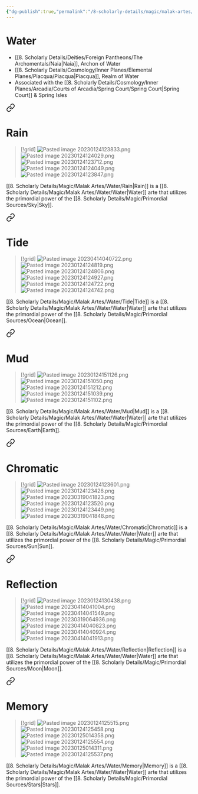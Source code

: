 ```yaml
---
{"dg-publish":true,"permalink":"/8-scholarly-details/magic/malak-artes/water/water/","noteIcon":""}
---
```


# Water

- [[8. Scholarly Details/Deities/Foreign Pantheons/The Archomentals/Naia\|Naia]], Archon of Water 
- [[8. Scholarly Details/Cosmology/Inner Planes/Elemental Planes/Piacqua/Piacqua\|Piacqua]], Realm of Water  
- Associated with the [[8. Scholarly Details/Cosmology/Inner Planes/Arcadia/Courts of Arcadia/Spring Court/Spring Court\|Spring Court]] & Spring Isles 


<div class="transclusion internal-embed is-loaded"><a class="markdown-embed-link" href="/8-scholarly-details/magic/malak-artes/water/rain/" aria-label="Open link"><svg xmlns="http://www.w3.org/2000/svg" width="24" height="24" viewBox="0 0 24 24" fill="none" stroke="currentColor" stroke-width="2" stroke-linecap="round" stroke-linejoin="round" class="svg-icon lucide-link"><path d="M10 13a5 5 0 0 0 7.54.54l3-3a5 5 0 0 0-7.07-7.07l-1.72 1.71"></path><path d="M14 11a5 5 0 0 0-7.54-.54l-3 3a5 5 0 0 0 7.07 7.07l1.71-1.71"></path></svg></a><div class="markdown-embed">




# Rain

>[!grid]
>![Pasted image 20230124123833.png](/img/user/x.%20Assets/Attachments/Pasted%20image%2020230124123833.png)
>![Pasted image 20230124124029.png](/img/user/x.%20Assets/Attachments/Pasted%20image%2020230124124029.png)
>![Pasted image 20230124123712.png](/img/user/x.%20Assets/Attachments/Pasted%20image%2020230124123712.png)
>![Pasted image 20230124124049.png](/img/user/x.%20Assets/Attachments/Pasted%20image%2020230124124049.png)
>![Pasted image 20230124123847.png](/img/user/x.%20Assets/Attachments/Pasted%20image%2020230124123847.png)

[[8. Scholarly Details/Magic/Malak Artes/Water/Rain\|Rain]] is a [[8. Scholarly Details/Magic/Malak Artes/Water/Water\|Water]] arte that utilizes the primordial power of the [[8. Scholarly Details/Magic/Primordial Sources/Sky\|Sky]].

</div></div>



<div class="transclusion internal-embed is-loaded"><a class="markdown-embed-link" href="/8-scholarly-details/magic/malak-artes/water/tide/" aria-label="Open link"><svg xmlns="http://www.w3.org/2000/svg" width="24" height="24" viewBox="0 0 24 24" fill="none" stroke="currentColor" stroke-width="2" stroke-linecap="round" stroke-linejoin="round" class="svg-icon lucide-link"><path d="M10 13a5 5 0 0 0 7.54.54l3-3a5 5 0 0 0-7.07-7.07l-1.72 1.71"></path><path d="M14 11a5 5 0 0 0-7.54-.54l-3 3a5 5 0 0 0 7.07 7.07l1.71-1.71"></path></svg></a><div class="markdown-embed">




# Tide

>[!grid]
>![Pasted image 20230414040722.png](/img/user/x.%20Assets/Attachments/Pasted%20image%2020230414040722.png)
>![Pasted image 20230124124819.png](/img/user/x.%20Assets/Attachments/Pasted%20image%2020230124124819.png)
>![Pasted image 20230124124806.png](/img/user/x.%20Assets/Attachments/Pasted%20image%2020230124124806.png)
>![Pasted image 20230124124927.png](/img/user/x.%20Assets/Attachments/Pasted%20image%2020230124124927.png)
>![Pasted image 20230124124722.png](/img/user/x.%20Assets/Attachments/Pasted%20image%2020230124124722.png)
>![Pasted image 20230124124742.png](/img/user/x.%20Assets/Attachments/Pasted%20image%2020230124124742.png)

[[8. Scholarly Details/Magic/Malak Artes/Water/Tide\|Tide]] is a [[8. Scholarly Details/Magic/Malak Artes/Water/Water\|Water]] arte that utilizes the primordial power of the [[8. Scholarly Details/Magic/Primordial Sources/Ocean\|Ocean]].


</div></div>



<div class="transclusion internal-embed is-loaded"><a class="markdown-embed-link" href="/8-scholarly-details/magic/malak-artes/water/mud/" aria-label="Open link"><svg xmlns="http://www.w3.org/2000/svg" width="24" height="24" viewBox="0 0 24 24" fill="none" stroke="currentColor" stroke-width="2" stroke-linecap="round" stroke-linejoin="round" class="svg-icon lucide-link"><path d="M10 13a5 5 0 0 0 7.54.54l3-3a5 5 0 0 0-7.07-7.07l-1.72 1.71"></path><path d="M14 11a5 5 0 0 0-7.54-.54l-3 3a5 5 0 0 0 7.07 7.07l1.71-1.71"></path></svg></a><div class="markdown-embed">




# Mud

>[!grid]
>![Pasted image 20230124151126.png](/img/user/x.%20Assets/Attachments/Pasted%20image%2020230124151126.png)
>![Pasted image 20230124151050.png](/img/user/x.%20Assets/Attachments/Pasted%20image%2020230124151050.png)
>![Pasted image 20230124151212.png](/img/user/x.%20Assets/Attachments/Pasted%20image%2020230124151212.png)
>![Pasted image 20230124151039.png](/img/user/x.%20Assets/Attachments/Pasted%20image%2020230124151039.png)
>![Pasted image 20230124151102.png](/img/user/x.%20Assets/Attachments/Pasted%20image%2020230124151102.png)

[[8. Scholarly Details/Magic/Malak Artes/Water/Mud\|Mud]] is a [[8. Scholarly Details/Magic/Malak Artes/Water/Water\|Water]] arte that utilizes the primordial power of the [[8. Scholarly Details/Magic/Primordial Sources/Earth\|Earth]].

</div></div>



<div class="transclusion internal-embed is-loaded"><a class="markdown-embed-link" href="/8-scholarly-details/magic/malak-artes/water/chromatic/" aria-label="Open link"><svg xmlns="http://www.w3.org/2000/svg" width="24" height="24" viewBox="0 0 24 24" fill="none" stroke="currentColor" stroke-width="2" stroke-linecap="round" stroke-linejoin="round" class="svg-icon lucide-link"><path d="M10 13a5 5 0 0 0 7.54.54l3-3a5 5 0 0 0-7.07-7.07l-1.72 1.71"></path><path d="M14 11a5 5 0 0 0-7.54-.54l-3 3a5 5 0 0 0 7.07 7.07l1.71-1.71"></path></svg></a><div class="markdown-embed">




# Chromatic

>[!grid]
>![Pasted image 20230124123601.png](/img/user/x.%20Assets/Attachments/Pasted%20image%2020230124123601.png)
![Pasted image 20230124123426.png](/img/user/x.%20Assets/Attachments/Pasted%20image%2020230124123426.png)
![Pasted image 20230319041823.png](/img/user/x.%20Assets/Attachments/Pasted%20image%2020230319041823.png)
![Pasted image 20230124123520.png](/img/user/x.%20Assets/Attachments/Pasted%20image%2020230124123520.png)
![Pasted image 20230124123449.png](/img/user/x.%20Assets/Attachments/Pasted%20image%2020230124123449.png)
![Pasted image 20230319041848.png](/img/user/x.%20Assets/Attachments/Pasted%20image%2020230319041848.png)

[[8. Scholarly Details/Magic/Malak Artes/Water/Chromatic\|Chromatic]] is a [[8. Scholarly Details/Magic/Malak Artes/Water/Water\|Water]] arte that utilizes the primordial power of the [[8. Scholarly Details/Magic/Primordial Sources/Sun\|Sun]].

</div></div>



<div class="transclusion internal-embed is-loaded"><a class="markdown-embed-link" href="/8-scholarly-details/magic/malak-artes/water/reflection/" aria-label="Open link"><svg xmlns="http://www.w3.org/2000/svg" width="24" height="24" viewBox="0 0 24 24" fill="none" stroke="currentColor" stroke-width="2" stroke-linecap="round" stroke-linejoin="round" class="svg-icon lucide-link"><path d="M10 13a5 5 0 0 0 7.54.54l3-3a5 5 0 0 0-7.07-7.07l-1.72 1.71"></path><path d="M14 11a5 5 0 0 0-7.54-.54l-3 3a5 5 0 0 0 7.07 7.07l1.71-1.71"></path></svg></a><div class="markdown-embed">




# Reflection

>[!grid]
>![Pasted image 20230124130438.png](/img/user/x.%20Assets/Attachments/Pasted%20image%2020230124130438.png)
>![Pasted image 20230414041004.png](/img/user/x.%20Assets/Attachments/Pasted%20image%2020230414041004.png)
>![Pasted image 20230414041549.png](/img/user/x.%20Assets/Attachments/Pasted%20image%2020230414041549.png)
>![Pasted image 20230319064936.png](/img/user/x.%20Assets/Attachments/Pasted%20image%2020230319064936.png)
>![Pasted image 20230414040823.png](/img/user/x.%20Assets/Attachments/Pasted%20image%2020230414040823.png)
>![Pasted image 20230414040924.png](/img/user/x.%20Assets/Attachments/Pasted%20image%2020230414040924.png)
>![Pasted image 20230414041913.png](/img/user/x.%20Assets/Attachments/Pasted%20image%2020230414041913.png)

[[8. Scholarly Details/Magic/Malak Artes/Water/Reflection\|Reflection]] is a [[8. Scholarly Details/Magic/Malak Artes/Water/Water\|Water]] arte that utilizes the primordial power of the [[8. Scholarly Details/Magic/Primordial Sources/Moon\|Moon]].



</div></div>



<div class="transclusion internal-embed is-loaded"><a class="markdown-embed-link" href="/8-scholarly-details/magic/malak-artes/water/memory/" aria-label="Open link"><svg xmlns="http://www.w3.org/2000/svg" width="24" height="24" viewBox="0 0 24 24" fill="none" stroke="currentColor" stroke-width="2" stroke-linecap="round" stroke-linejoin="round" class="svg-icon lucide-link"><path d="M10 13a5 5 0 0 0 7.54.54l3-3a5 5 0 0 0-7.07-7.07l-1.72 1.71"></path><path d="M14 11a5 5 0 0 0-7.54-.54l-3 3a5 5 0 0 0 7.07 7.07l1.71-1.71"></path></svg></a><div class="markdown-embed">




# Memory

>[!grid]
>![Pasted image 20230124125515.png](/img/user/x.%20Assets/Attachments/Pasted%20image%2020230124125515.png)
>![Pasted image 20230124125458.png](/img/user/x.%20Assets/Attachments/Pasted%20image%2020230124125458.png)
>![Pasted image 20230125014358.png](/img/user/x.%20Assets/Attachments/Pasted%20image%2020230125014358.png)
>![Pasted image 20230124125554.png](/img/user/x.%20Assets/Attachments/Pasted%20image%2020230124125554.png)
>![Pasted image 20230125014311.png](/img/user/x.%20Assets/Attachments/Pasted%20image%2020230125014311.png)
>![Pasted image 20230124125537.png](/img/user/x.%20Assets/Attachments/Pasted%20image%2020230124125537.png)

[[8. Scholarly Details/Magic/Malak Artes/Water/Memory\|Memory]] is a [[8. Scholarly Details/Magic/Malak Artes/Water/Water\|Water]] arte that utilizes the primordial power of the [[8. Scholarly Details/Magic/Primordial Sources/Stars\|Stars]].

</div></div>


